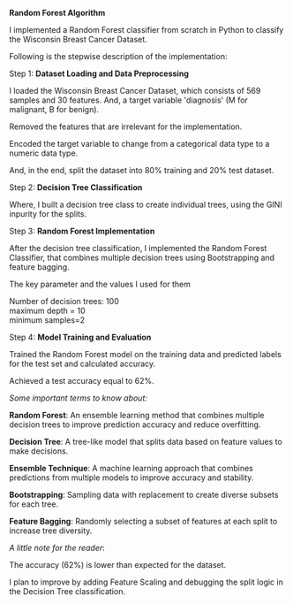 **Random Forest Algorithm** <br/>


I implemented a Random Forest classifier from scratch in Python to classify the Wisconsin Breast Cancer Dataset.<br/>

Following is the stepwise description of the implementation:<br/>

Step 1: **Dataset Loading and Data Preprocessing** <br/>
       
I loaded the Wisconsin Breast Cancer Dataset, which consists of 569 samples and 30 features. And, a target variable 'diagnosis' (M for malignant, B for benign).

Removed the features that are irrelevant for the implementation.<br/>

Encoded the target variable to change from a categorical data type to a numeric data type.

And, in the end, split the dataset into 80% training and 20% test dataset.<br/>


Step 2: **Decision Tree Classification** <rb/>

Where, I built a decision tree class to create individual trees, using the GINI inpurity for the splits.<br/>


Step 3: **Random Forest Implementation** <br/>


After the decision tree classification, I implemented the Random Forest Classifier, that combines multiple decision trees using Bootstrapping and feature bagging.

The key parameter and the values I used for them<br/>
 
Number of decision trees: 100<br/>
maximum depth = 10<br/>
minimum samples=2<br/>


Step 4: **Model Training and Evaluation** <br/>

Trained the Random Forest model on the training data and predicted labels for the test set and calculated accuracy.

Achieved a test accuracy equal to 62%.<br/>

*Some important terms to know about:* <br/>


**Random Forest**: An ensemble learning method that combines multiple decision trees to improve prediction accuracy and reduce overfitting.<br/>

**Decision Tree**: A tree-like model that splits data based on feature values to make decisions.<br/>

**Ensemble Technique**: A machine learning approach that combines predictions from multiple models to improve accuracy and stability.<br/>

**Bootstrapping**: Sampling data with replacement to create diverse subsets for each tree.<br/>

**Feature Bagging**: Randomly selecting a subset of features at each split to increase tree diversity.<br/>






</n>
<n\>


*A little note for the reader*:  <br/>

The accuracy (62%) is lower than expected for the dataset.

I plan to improve by adding Feature Scaling and debugging the split logic in the Decision Tree classification.

